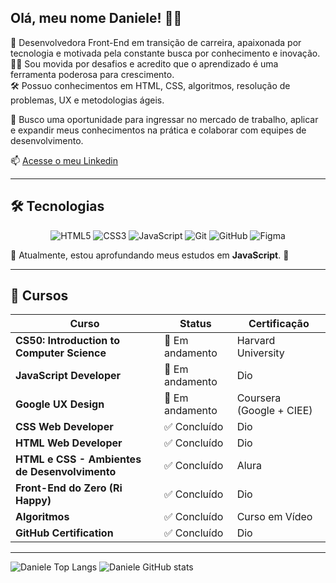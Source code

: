 ## Olá, meu nome Daniele! 👩‍💻

🔨 Desenvolvedora Front-End em transição de carreira, apaixonada por tecnologia e motivada pela constante busca por conhecimento e inovação.   
👩‍🎓 Sou movida por desafios e acredito que o aprendizado é uma ferramenta poderosa para crescimento.   
🛠️ Possuo conhecimentos em HTML, CSS, algoritmos, resolução de problemas, UX e metodologias ágeis.   

🎯 Busco uma oportunidade para ingressar no mercado de trabalho, aplicar e expandir meus conhecimentos na prática e colaborar com equipes de desenvolvimento.

📫 [Acesse o meu Linkedin](https://www.linkedin.com/in/daniele-karina-dos-santos-a34b45204/)

-----

## 🛠️ Tecnologias

<p align="center">
  <img src="https://img.shields.io/badge/-HTML5-E34F26?style=flat&logo=html5&logoColor=white" alt="HTML5" />
  <img src="https://img.shields.io/badge/-CSS3-1572B6?style=flat&logo=css3&logoColor=white" alt="CSS3" />
  <img src="https://img.shields.io/badge/-JavaScript-F7DF1E?style=flat&logo=javascript&logoColor=black" alt="JavaScript" />
  <img src="https://img.shields.io/badge/-Git-F05032?style=flat&logo=git&logoColor=white" alt="Git" />
  <img src="https://img.shields.io/badge/-GitHub-181717?style=flat&logo=github&logoColor=white" alt="GitHub" />
  <img src="https://img.shields.io/badge/-Figma-F24E1E?style=flat&logo=figma&logoColor=white" alt="Figma" />
</p>

📌 Atualmente, estou aprofundando meus estudos em **JavaScript**. 🚀

-----

## 📖 Cursos

| **Curso**                                  | **Status**       | **Certificação**        |
|--------------------------------------------|------------------|-------------------------|
| **CS50: Introduction to Computer Science** | 🚀 Em andamento  | Harvard University      |
| **JavaScript Developer**                   | 🚀 Em andamento  | Dio                     |
| **Google UX Design**                       | 🚀 Em andamento  | Coursera (Google + CIEE)|
| **CSS Web Developer**                      | ✅ Concluído     | Dio                     |
| **HTML Web Developer**                     | ✅ Concluído     | Dio                     |
| **HTML e CSS - Ambientes de Desenvolvimento** | ✅ Concluído   | Alura                   |
| **Front-End do Zero (Ri Happy)**           | ✅ Concluído     | Dio                     |
| **Algoritmos**                             | ✅ Concluído     | Curso em Vídeo          |
| **GitHub Certification**                   | ✅ Concluído     | Dio                     |

-----

![Daniele Top Langs](https://github-readme-stats.vercel.app/api/top-langs/?username=danieleksantos&size_weight=0.5&count_weight=0.5&theme=dracula)
![Daniele GitHub stats](https://github-readme-stats.vercel.app/api?username=danieleksantos&show_icons=true&theme=dracula)

